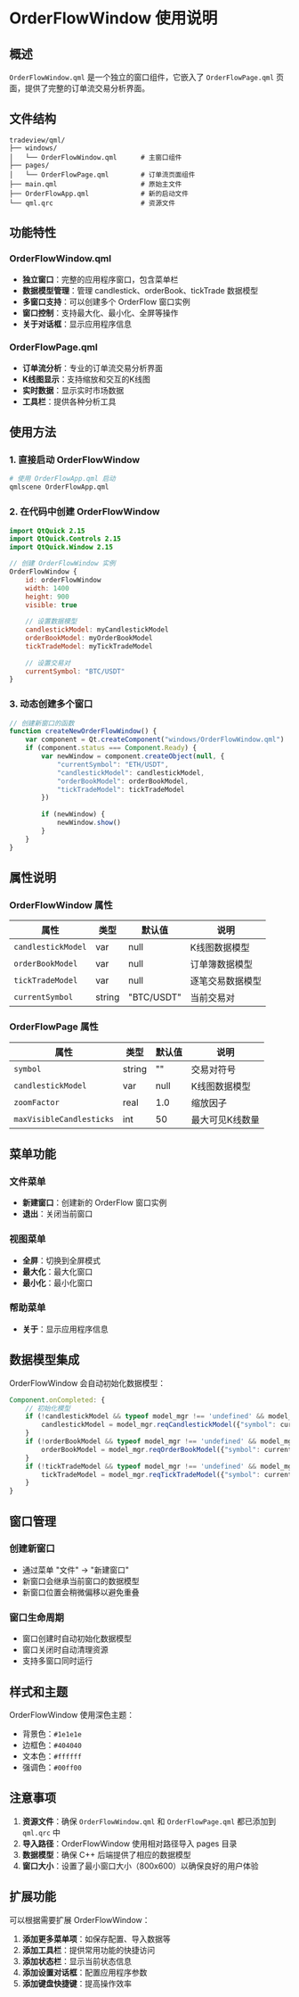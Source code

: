 # OrderFlowWindow 使用说明

## 概述

`OrderFlowWindow.qml` 是一个独立的窗口组件，它嵌入了 `OrderFlowPage.qml` 页面，提供了完整的订单流交易分析界面。

## 文件结构

```
tradeview/qml/
├── windows/
│   └── OrderFlowWindow.qml      # 主窗口组件
├── pages/
│   └── OrderFlowPage.qml        # 订单流页面组件
├── main.qml                     # 原始主文件
├── OrderFlowApp.qml             # 新的启动文件
└── qml.qrc                      # 资源文件
```

## 功能特性

### OrderFlowWindow.qml
- **独立窗口**：完整的应用程序窗口，包含菜单栏
- **数据模型管理**：管理 candlestick、orderBook、tickTrade 数据模型
- **多窗口支持**：可以创建多个 OrderFlow 窗口实例
- **窗口控制**：支持最大化、最小化、全屏等操作
- **关于对话框**：显示应用程序信息

### OrderFlowPage.qml
- **订单流分析**：专业的订单流交易分析界面
- **K线图显示**：支持缩放和交互的K线图
- **实时数据**：显示实时市场数据
- **工具栏**：提供各种分析工具

## 使用方法

### 1. 直接启动 OrderFlowWindow

```bash
# 使用 OrderFlowApp.qml 启动
qmlscene OrderFlowApp.qml
```

### 2. 在代码中创建 OrderFlowWindow

```qml
import QtQuick 2.15
import QtQuick.Controls 2.15
import QtQuick.Window 2.15

// 创建 OrderFlowWindow 实例
OrderFlowWindow {
    id: orderFlowWindow
    width: 1400
    height: 900
    visible: true
    
    // 设置数据模型
    candlestickModel: myCandlestickModel
    orderBookModel: myOrderBookModel
    tickTradeModel: myTickTradeModel
    
    // 设置交易对
    currentSymbol: "BTC/USDT"
}
```

### 3. 动态创建多个窗口

```qml
// 创建新窗口的函数
function createNewOrderFlowWindow() {
    var component = Qt.createComponent("windows/OrderFlowWindow.qml")
    if (component.status === Component.Ready) {
        var newWindow = component.createObject(null, {
            "currentSymbol": "ETH/USDT",
            "candlestickModel": candlestickModel,
            "orderBookModel": orderBookModel,
            "tickTradeModel": tickTradeModel
        })
        
        if (newWindow) {
            newWindow.show()
        }
    }
}
```

## 属性说明

### OrderFlowWindow 属性

| 属性 | 类型 | 默认值 | 说明 |
|------|------|--------|------|
| `candlestickModel` | var | null | K线图数据模型 |
| `orderBookModel` | var | null | 订单簿数据模型 |
| `tickTradeModel` | var | null | 逐笔交易数据模型 |
| `currentSymbol` | string | "BTC/USDT" | 当前交易对 |

### OrderFlowPage 属性

| 属性 | 类型 | 默认值 | 说明 |
|------|------|--------|------|
| `symbol` | string | "" | 交易对符号 |
| `candlestickModel` | var | null | K线图数据模型 |
| `zoomFactor` | real | 1.0 | 缩放因子 |
| `maxVisibleCandlesticks` | int | 50 | 最大可见K线数量 |

## 菜单功能

### 文件菜单
- **新建窗口**：创建新的 OrderFlow 窗口实例
- **退出**：关闭当前窗口

### 视图菜单
- **全屏**：切换到全屏模式
- **最大化**：最大化窗口
- **最小化**：最小化窗口

### 帮助菜单
- **关于**：显示应用程序信息

## 数据模型集成

OrderFlowWindow 会自动初始化数据模型：

```qml
Component.onCompleted: {
    // 初始化模型
    if (!candlestickModel && typeof model_mgr !== 'undefined' && model_mgr) {
        candlestickModel = model_mgr.reqCandlestickModel({"symbol": currentSymbol})
    }
    if (!orderBookModel && typeof model_mgr !== 'undefined' && model_mgr) {
        orderBookModel = model_mgr.reqOrderBookModel({"symbol": currentSymbol})
    }
    if (!tickTradeModel && typeof model_mgr !== 'undefined' && model_mgr) {
        tickTradeModel = model_mgr.reqTickTradeModel({"symbol": currentSymbol})
    }
}
```

## 窗口管理

### 创建新窗口
- 通过菜单 "文件" -> "新建窗口"
- 新窗口会继承当前窗口的数据模型
- 新窗口位置会稍微偏移以避免重叠

### 窗口生命周期
- 窗口创建时自动初始化数据模型
- 窗口关闭时自动清理资源
- 支持多窗口同时运行

## 样式和主题

OrderFlowWindow 使用深色主题：
- 背景色：`#1e1e1e`
- 边框色：`#404040`
- 文本色：`#ffffff`
- 强调色：`#00ff00`

## 注意事项

1. **资源文件**：确保 `OrderFlowWindow.qml` 和 `OrderFlowPage.qml` 都已添加到 `qml.qrc` 中
2. **导入路径**：OrderFlowWindow 使用相对路径导入 pages 目录
3. **数据模型**：确保 C++ 后端提供了相应的数据模型
4. **窗口大小**：设置了最小窗口大小（800x600）以确保良好的用户体验

## 扩展功能

可以根据需要扩展 OrderFlowWindow：

1. **添加更多菜单项**：如保存配置、导入数据等
2. **添加工具栏**：提供常用功能的快捷访问
3. **添加状态栏**：显示当前状态信息
4. **添加设置对话框**：配置应用程序参数
5. **添加键盘快捷键**：提高操作效率
